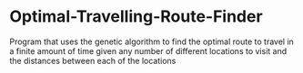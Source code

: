 # Optimal-Travelling-Route-Finder
Program that uses the genetic algorithm to find the optimal route to travel in a finite amount of time given any number of different locations to visit and the distances between each of the locations
